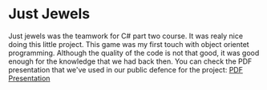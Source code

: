 Just Jewels
===========
Just jewels was the teamwork for C# part two course.
It was realy nice doing this little project. This game was my first touch with object orientet programming. Although the quality of the code is not that good, it was good enough for the knowledge that we had back then.
You can check the PDF presentation that we've used in our public defence for the project: [PDF Presentation](http://www.d3bg.org/telerikacademy/JewelsPresentation-v3.pdf)
